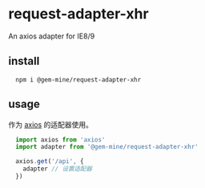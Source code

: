 # request-adapter-xhr
An axios adapter for IE8/9

## install 
```
  npm i @gem-mine/request-adapter-xhr
```

## usage
作为 [axios](https://github.com/axios/axios) 的适配器使用。

``` js
  import axios from 'axios'
  import adapter from '@gem-mine/request-adapter-xhr'

  axios.get('/api', {
    adapter // 设置适配器
  })
```
